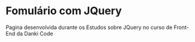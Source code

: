 # Fomulário com JQuery
 Pagina desenvolvida durante os Estudos sobre JQuery no curso de Front-End da Danki Code 
